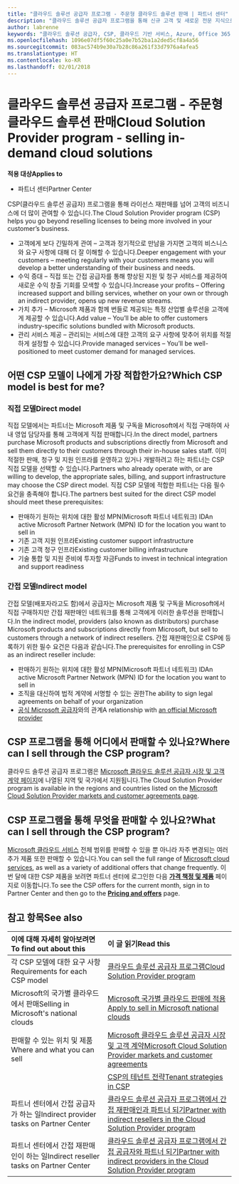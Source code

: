 ```yaml
---
title: "클라우드 솔루션 공급자 프로그램 - 주문형 클라우드 솔루션 판매 | 파트너 센터"
description: "클라우드 솔루션 공급자 프로그램을 통해 신규 고객 및 새로운 전문 지식으로 비즈니스를 성장시킬 수 있습니다."
author: labrenne
keywords: "클라우드 솔루션 공급자, CSP, 클라우드 기반 서비스, Azure, Office 365, Dynamics, CSP 파트너, CSP에서 판매, 직접 파트너, 직접 CSP 파트너, 간접 CSP 재판매인, 직접 CSP, 간접 CSP, 직접 모델, 간접 모델, 간접 재판매인, 간접 공급자, 공급자, 배포자, 클라우드 솔루션 공급자 프로그램"
ms.openlocfilehash: 1096e07df5f60c25a0e7b52ba1a2ded5cf8a4a56
ms.sourcegitcommit: 083ac574b9e30a7b28c86a261f33d7976a4afea5
ms.translationtype: HT
ms.contentlocale: ko-KR
ms.lasthandoff: 02/01/2018
---
```

# <a name="cloud-solution-provider-program---selling-in-demand-cloud-solutions"></a><span data-ttu-id="70102-104">클라우드 솔루션 공급자 프로그램 - 주문형 클라우드 솔루션 판매</span><span class="sxs-lookup"><span data-stu-id="70102-104">Cloud Solution Provider program - selling in-demand cloud solutions</span></span> 

**<span data-ttu-id="70102-105">적용 대상</span><span class="sxs-lookup"><span data-stu-id="70102-105">Applies to</span></span>**

-  <span data-ttu-id="70102-106">파트너 센터</span><span class="sxs-lookup"><span data-stu-id="70102-106">Partner Center</span></span>

<span data-ttu-id="70102-107">CSP(클라우드 솔루션 공급자) 프로그램을 통해 라이선스 재판매를 넘어 고객의 비즈니스에 더 많이 관여할 수 있습니다.</span><span class="sxs-lookup"><span data-stu-id="70102-107">The Cloud Solution Provider program (CSP) helps you go beyond reselling licenses to being more involved in your customer’s business.</span></span>
 
- <span data-ttu-id="70102-108">고객에게 보다 긴밀하게 관여 – 고객과 정기적으로 만남을 가지면 고객의 비스니스와 요구 사항에 대해 더 잘 이해할 수 있습니다.</span><span class="sxs-lookup"><span data-stu-id="70102-108">Deeper engagement with your customers – meeting regularly with your customers means you will develop a better understanding of their business and needs.</span></span>
- <span data-ttu-id="70102-109">수익 증대 – 직접 또는 간접 공급자를 통해 향상된 지원 및 청구 서비스를 제공하여 새로운 수익 창출 기회를 모색할 수 있습니다.</span><span class="sxs-lookup"><span data-stu-id="70102-109">Increase your profits – Offering increased support and billing services, whether on your own or through an indirect provider, opens up new revenue streams.</span></span>  
- <span data-ttu-id="70102-110">가치 추가 – Microsoft 제품과 함께 번들로 제공되는 특정 산업별 솔루션을 고객에게 제공할 수 있습니다.</span><span class="sxs-lookup"><span data-stu-id="70102-110">Add value – You’ll be able to offer customers industry-specific solutions bundled with Microsoft products.</span></span>
- <span data-ttu-id="70102-111">관리 서비스 제공 – 관리되는 서비스에 대한 고객의 요구 사항에 맞추어 위치를 적절하게 설정할 수 있습니다.</span><span class="sxs-lookup"><span data-stu-id="70102-111">Provide managed services – You’ll be well-positioned to meet customer demand for managed services.</span></span> 

## <a name="which-csp-model-is-best-for-me"></a><span data-ttu-id="70102-112">어떤 CSP 모델이 나에게 가장 적합한가요?</span><span class="sxs-lookup"><span data-stu-id="70102-112">Which CSP model is best for me?</span></span>

### <a name="direct-model"></a><span data-ttu-id="70102-113">직접 모델</span><span class="sxs-lookup"><span data-stu-id="70102-113">Direct model</span></span>

 <span data-ttu-id="70102-114">직접 모델에서는 파트너는 Microsoft 제품 및 구독을 Microsoft에서 직접 구매하여 사내 영업 담당자를 통해 고객에게 직접 판매합니다.</span><span class="sxs-lookup"><span data-stu-id="70102-114">In the direct model, partners purchase Microsoft products and subscriptions directly from Microsoft and sell them directly to their customers through their in-house sales staff.</span></span> <span data-ttu-id="70102-115">이미 적절한 판매, 청구 및 지원 인프라를 운영하고 있거나 개발하려고 하는 파트너는 CSP 직접 모델을 선택할 수 있습니다.</span><span class="sxs-lookup"><span data-stu-id="70102-115">Partners who already operate with, or are willing to develop, the appropriate sales, billing, and support infrastructure may choose the CSP direct model.</span></span> <span data-ttu-id="70102-116">직접 CSP 모델에 적합한 파트너는 다음 필수 요건을 충족해야 합니다.</span><span class="sxs-lookup"><span data-stu-id="70102-116">The partners best suited for the direct CSP model should meet these prerequisites:</span></span>
- <span data-ttu-id="70102-117">판매하기 원하는 위치에 대한 활성 MPN(Microsoft 파트너 네트워크) ID</span><span class="sxs-lookup"><span data-stu-id="70102-117">An active Microsoft Partner Network (MPN) ID for the location you want to sell in</span></span>
- <span data-ttu-id="70102-118">기존 고객 지원 인프라</span><span class="sxs-lookup"><span data-stu-id="70102-118">Existing customer support infrastructure</span></span>
- <span data-ttu-id="70102-119">기존 고객 청구 인프라</span><span class="sxs-lookup"><span data-stu-id="70102-119">Existing customer billing infrastructure</span></span>
- <span data-ttu-id="70102-120">기술 통합 및 지원 준비에 투자할 자금</span><span class="sxs-lookup"><span data-stu-id="70102-120">Funds to invest in technical integration and support readiness</span></span>


### <a name="indirect-model"></a><span data-ttu-id="70102-121">간접 모델</span><span class="sxs-lookup"><span data-stu-id="70102-121">Indirect model</span></span>

<span data-ttu-id="70102-122">간접 모델(배포자라고도 함)에서 공급자는 Microsoft 제품 및 구독을 Microsoft에서 직접 구매하지만 간접 재판매인 네트워크를 통해 고객에게 이러한 솔루션을 판매합니다.</span><span class="sxs-lookup"><span data-stu-id="70102-122">In the indirect model, providers (also known as distributors) purchase Microsoft products and subscriptions directly from Microsoft, but sell to customers through a network of indirect resellers.</span></span> <span data-ttu-id="70102-123">간접 재판매인으로 CSP에 등록하기 위한 필수 요건은 다음과 같습니다.</span><span class="sxs-lookup"><span data-stu-id="70102-123">The prerequisites for enrolling in CSP as an indirect reseller include:</span></span>

- <span data-ttu-id="70102-124">판매하기 원하는 위치에 대한 활성 MPN(Microsoft 파트너 네트워크) ID</span><span class="sxs-lookup"><span data-stu-id="70102-124">An active Microsoft Partner Network (MPN) ID for the location you want to sell in</span></span>
- <span data-ttu-id="70102-125">조직을 대신하여 법적 계약에 서명할 수 있는 권한</span><span class="sxs-lookup"><span data-stu-id="70102-125">The ability to sign legal agreements on behalf of your organization</span></span>
- <span data-ttu-id="70102-126">[공식 Microsoft 공급자](https://partnercenter.microsoft.com/partner/find-a-provider)와의 관계</span><span class="sxs-lookup"><span data-stu-id="70102-126">A relationship with [an official Microsoft provider](https://partnercenter.microsoft.com/partner/find-a-provider)</span></span>


## <a name="where-can-i-sell-through-the-csp-program"></a><span data-ttu-id="70102-127">CSP 프로그램을 통해 어디에서 판매할 수 있나요?</span><span class="sxs-lookup"><span data-stu-id="70102-127">Where can I sell through the CSP program?</span></span>

<span data-ttu-id="70102-128">클라우드 솔루션 공급자 프로그램은 [Microsoft 클라우드 솔루션 공급자 시장 및 고객 계약 페이지](agreements.md)에 나열된 지역 및 국가에서 지원됩니다.</span><span class="sxs-lookup"><span data-stu-id="70102-128">The Cloud Solution Provider program is available in the regions and countries listed on the [Microsoft Cloud Solution Provider markets and customer agreements page](agreements.md).</span></span>  

## <a name="what-can-i-sell-through-the-csp-program"></a><span data-ttu-id="70102-129">CSP 프로그램을 통해 무엇을 판매할 수 있나요?</span><span class="sxs-lookup"><span data-stu-id="70102-129">What can I sell through the CSP program?</span></span>

<span data-ttu-id="70102-130">[Microsoft 클라우드 서비스](https://partner.microsoft.com/cloud-solution-provider/products-and-services) 전체 범위를 판매할 수 있을 뿐 아니라 자주 변경되는 여러 추가 제품 또한 판매할 수 있습니다.</span><span class="sxs-lookup"><span data-stu-id="70102-130">You can sell the full range of [Microsoft cloud services](https://partner.microsoft.com/cloud-solution-provider/products-and-services), as well as a variety of additional offers that change frequently.</span></span> <span data-ttu-id="70102-131">이번 달에 대한 CSP 제품을 보려면 파트너 센터에 로그인한 다음 [**가격 책정 및 제품**](https://partnercenter.microsoft.com/pcv/sales) 페이지로 이동합니다.</span><span class="sxs-lookup"><span data-stu-id="70102-131">To see the CSP offers for the current month, sign in to Partner Center and then go to the [**Pricing and offers**](https://partnercenter.microsoft.com/pcv/sales) page.</span></span>

## <a name="see-also"></a><span data-ttu-id="70102-132">참고 항목</span><span class="sxs-lookup"><span data-stu-id="70102-132">See also</span></span> 


|**<span data-ttu-id="70102-133">이에 대해 자세히 알아보려면</span><span class="sxs-lookup"><span data-stu-id="70102-133">To find out about this</span></span>**   |**<span data-ttu-id="70102-134">이 글 읽기</span><span class="sxs-lookup"><span data-stu-id="70102-134">Read this</span></span>**   |
|:---------------------------|:--------------------|
|<span data-ttu-id="70102-135">각 CSP 모델에 대한 요구 사항</span><span class="sxs-lookup"><span data-stu-id="70102-135">Requirements for each CSP model</span></span>   | [<span data-ttu-id="70102-136">클라우드 솔루션 공급자 프로그램</span><span class="sxs-lookup"><span data-stu-id="70102-136">Cloud Solution Provider program</span></span>](https://partnercenter.microsoft.com/partner/cloud-solution-provider)|
|<span data-ttu-id="70102-137">Microsoft의 국가별 클라우드에서 판매</span><span class="sxs-lookup"><span data-stu-id="70102-137">Selling in Microsoft's national clouds</span></span>   | [<span data-ttu-id="70102-138">Microsoft 국가별 클라우드 판매에 적용</span><span class="sxs-lookup"><span data-stu-id="70102-138">Apply to sell in Microsoft national clouds</span></span>](csp-national-clouds-overview.md)|
|<span data-ttu-id="70102-139">판매할 수 있는 위치 및 제품</span><span class="sxs-lookup"><span data-stu-id="70102-139">Where and what you can sell</span></span>   |[<span data-ttu-id="70102-140">Microsoft 클라우드 솔루션 공급자 시장 및 고객 계약</span><span class="sxs-lookup"><span data-stu-id="70102-140">Microsoft Cloud Solution Provider markets and customer agreements</span></span>](agreements.md)|
|  | [<span data-ttu-id="70102-141">CSP의 테넌트 전략</span><span class="sxs-lookup"><span data-stu-id="70102-141">Tenant strategies in CSP</span></span>](regional-authorization-overview.md)
|<span data-ttu-id="70102-142">파트너 센터에서 간접 공급자가 하는 일</span><span class="sxs-lookup"><span data-stu-id="70102-142">Indirect provider tasks on Partner Center</span></span>  |[<span data-ttu-id="70102-143">클라우드 솔루션 공급자 프로그램에서 간접 재판매인과 파트너 되기</span><span class="sxs-lookup"><span data-stu-id="70102-143">Partner with indirect resellers in the Cloud Solution Provider program</span></span>](indirect-provider-tasks-in-partner-center.md)|
|<span data-ttu-id="70102-144">파트너 센터에서 간접 재판매인이 하는 일</span><span class="sxs-lookup"><span data-stu-id="70102-144">Indirect reseller tasks on Partner Center</span></span>   |[<span data-ttu-id="70102-145">클라우드 솔루션 공급자 프로그램에서 간접 공급자와 파트너 되기</span><span class="sxs-lookup"><span data-stu-id="70102-145">Partner with indirect providers in the Cloud Solution Provider program</span></span>](indirect-reseller-tasks-in-partner-center.md)|
